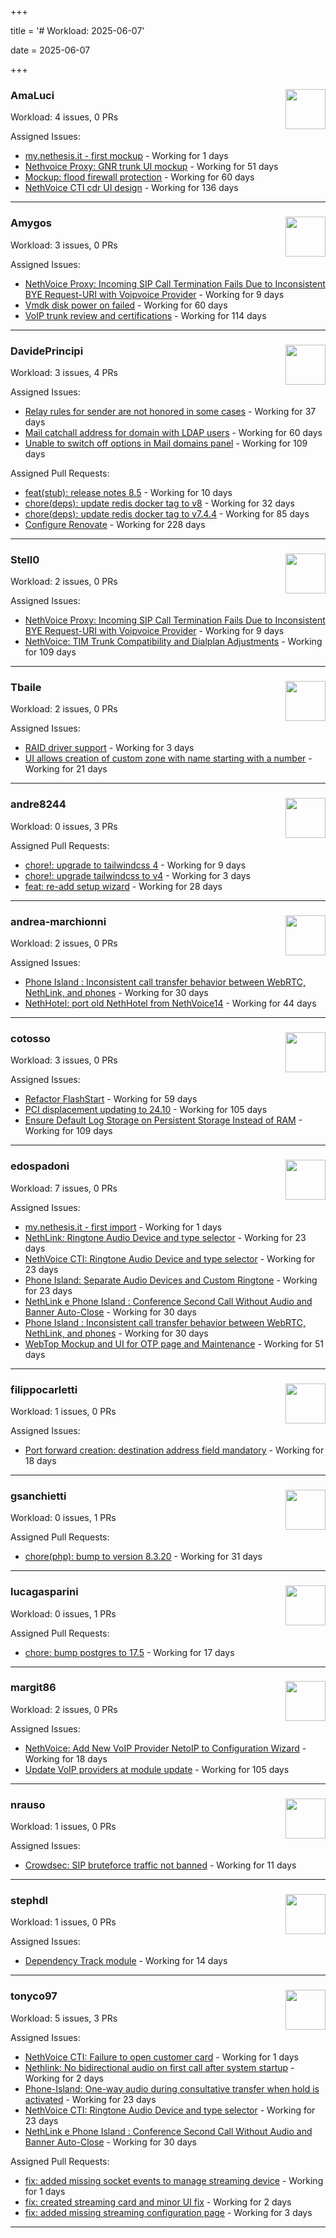 +++

title = '# Workload: 2025-06-07'

date = 2025-06-07

+++

### AmaLuci <img src='https://avatars.githubusercontent.com/u/166636295?v=4&s=64' width='64' height='64' style='float:right;' /> ###
Workload: 4 issues, 0 PRs


Assigned Issues:
- [my.nethesis.it - first mockup](https://github.com/nethesis/my/issues/2) - Working for 1 days
- [Nethvoice Proxy: GNR trunk UI mockup](https://github.com/NethServer/dev/issues/7411) - Working for 51 days
- [Mockup: flood firewall protection](https://github.com/NethServer/nethsecurity/issues/1160) - Working for 60 days
- [NethVoice CTI cdr UI design](https://github.com/NethServer/dev/issues/7271) - Working for 136 days
---

### Amygos <img src='https://avatars.githubusercontent.com/u/510232?v=4&s=64' width='64' height='64' style='float:right;' /> ###
Workload: 3 issues, 0 PRs


Assigned Issues:
- [NethVoice Proxy: Incoming SIP Call Termination Fails Due to Inconsistent BYE Request-URI with Voipvoice Provider](https://github.com/NethServer/dev/issues/7485) - Working for 9 days
- [Vmdk disk power on failed](https://github.com/NethServer/dev/issues/7380) - Working for 60 days
- [VoIP trunk review and certifications](https://github.com/NethServer/dev/issues/7310) - Working for 114 days
---

### DavidePrincipi <img src='https://avatars.githubusercontent.com/u/2920838?v=4&s=64' width='64' height='64' style='float:right;' /> ###
Workload: 3 issues, 4 PRs


Assigned Issues:
- [Relay rules for sender are not honored in some cases](https://github.com/NethServer/dev/issues/7433) - Working for 37 days
- [Mail catchall address for domain with LDAP users](https://github.com/NethServer/dev/issues/7385) - Working for 60 days
- [Unable to switch off options in Mail domains panel](https://github.com/NethServer/dev/issues/7320) - Working for 109 days

Assigned Pull Requests:
- [feat(stub): release notes 8.5](https://github.com/NethServer/ns8-docs/pull/168) - Working for 10 days
- [chore(deps): update redis docker tag to v8](https://github.com/NethServer/ns8-core/pull/874) - Working for 32 days
- [chore(deps): update redis docker tag to v7.4.4](https://github.com/NethServer/ns8-core/pull/830) - Working for 85 days
- [Configure Renovate](https://github.com/NethServer/ns8-passbolt/pull/1) - Working for 228 days
---

### Stell0 <img src='https://avatars.githubusercontent.com/u/4547897?v=4&s=64' width='64' height='64' style='float:right;' /> ###
Workload: 2 issues, 0 PRs


Assigned Issues:
- [NethVoice Proxy: Incoming SIP Call Termination Fails Due to Inconsistent BYE Request-URI with Voipvoice Provider](https://github.com/NethServer/dev/issues/7485) - Working for 9 days
- [NethVoice: TIM Trunk Compatibility and Dialplan Adjustments](https://github.com/NethServer/dev/issues/7321) - Working for 109 days
---

### Tbaile <img src='https://avatars.githubusercontent.com/u/8052641?v=4&s=64' width='64' height='64' style='float:right;' /> ###
Workload: 2 issues, 0 PRs


Assigned Issues:
- [RAID driver support](https://github.com/NethServer/nethsecurity/issues/1247) - Working for 3 days
- [UI allows creation of custom zone with name starting with a number](https://github.com/NethServer/nethsecurity/issues/1219) - Working for 21 days
---

### andre8244 <img src='https://avatars.githubusercontent.com/u/4612169?v=4&s=64' width='64' height='64' style='float:right;' /> ###
Workload: 0 issues, 3 PRs


Assigned Pull Requests:
- [chore!: upgrade to tailwindcss 4](https://github.com/nethesis/vue-components/pull/86) - Working for 9 days
- [chore!: upgrade tailwindcss to v4](https://github.com/NethServer/nethsecurity-ui/pull/570) - Working for 3 days
- [feat: re-add setup wizard](https://github.com/NethServer/nethsecurity-docs/pull/166) - Working for 28 days
---

### andrea-marchionni <img src='https://avatars.githubusercontent.com/u/6448460?v=4&s=64' width='64' height='64' style='float:right;' /> ###
Workload: 2 issues, 0 PRs


Assigned Issues:
- [Phone Island : Inconsistent call transfer behavior between WebRTC, NethLink, and phones](https://github.com/NethServer/dev/issues/7444) - Working for 30 days
- [NethHotel: port old NethHotel from NethVoice14](https://github.com/NethServer/dev/issues/7425) - Working for 44 days
---

### cotosso <img src='https://avatars.githubusercontent.com/u/7226896?v=4&s=64' width='64' height='64' style='float:right;' /> ###
Workload: 3 issues, 0 PRs


Assigned Issues:
- [Refactor FlashStart](https://github.com/NethServer/nethsecurity/issues/1162) - Working for 59 days
- [PCI displacement updating to 24.10](https://github.com/NethServer/nethsecurity/issues/1092) - Working for 105 days
- [Ensure Default Log Storage on Persistent Storage Instead of RAM](https://github.com/NethServer/nethsecurity/issues/1082) - Working for 109 days
---

### edospadoni <img src='https://avatars.githubusercontent.com/u/6152486?v=4&s=64' width='64' height='64' style='float:right;' /> ###
Workload: 7 issues, 0 PRs


Assigned Issues:
- [my.nethesis.it - first import](https://github.com/nethesis/my/issues/1) - Working for 1 days
- [NethLink: Ringtone Audio Device and type selector](https://github.com/NethServer/dev/issues/7460) - Working for 23 days
- [NethVoice CTI: Ringtone Audio Device and type selector](https://github.com/NethServer/dev/issues/7459) - Working for 23 days
- [Phone Island: Separate Audio Devices and Custom Ringtone](https://github.com/NethServer/dev/issues/7458) - Working for 23 days
- [NethLink e Phone Island : Conference Second Call Without Audio and Banner Auto-Close](https://github.com/NethServer/dev/issues/7446) - Working for 30 days
- [Phone Island : Inconsistent call transfer behavior between WebRTC, NethLink, and phones](https://github.com/NethServer/dev/issues/7444) - Working for 30 days
- [WebTop Mockup and UI for OTP page and Maintenance](https://github.com/NethServer/dev/issues/7410) - Working for 51 days
---

### filippocarletti <img src='https://avatars.githubusercontent.com/u/106798?v=4&s=64' width='64' height='64' style='float:right;' /> ###
Workload: 1 issues, 0 PRs


Assigned Issues:
- [Port forward creation: destination address field mandatory](https://github.com/NethServer/nethsecurity/issues/1220) - Working for 18 days
---

### gsanchietti <img src='https://avatars.githubusercontent.com/u/804596?v=4&s=64' width='64' height='64' style='float:right;' /> ###
Workload: 0 issues, 1 PRs


Assigned Pull Requests:
- [chore(php): bump to version 8.3.20](https://github.com/NethServer/ns8-webtop/pull/120) - Working for 31 days
---

### lucagasparini <img src='https://avatars.githubusercontent.com/u/11161326?v=4&s=64' width='64' height='64' style='float:right;' /> ###
Workload: 0 issues, 1 PRs


Assigned Pull Requests:
- [chore: bump postgres to 17.5](https://github.com/NethServer/ns8-webtop/pull/129) - Working for 17 days
---

### margit86 <img src='https://avatars.githubusercontent.com/u/67374535?v=4&s=64' width='64' height='64' style='float:right;' /> ###
Workload: 2 issues, 0 PRs


Assigned Issues:
- [NethVoice: Add New VoIP Provider NetoIP to Configuration Wizard](https://github.com/NethServer/dev/issues/7471) - Working for 18 days
- [Update VoIP providers at module update](https://github.com/NethServer/dev/issues/7331) - Working for 105 days
---

### nrauso <img src='https://avatars.githubusercontent.com/u/16102909?v=4&s=64' width='64' height='64' style='float:right;' /> ###
Workload: 1 issues, 0 PRs


Assigned Issues:
- [Crowdsec: SIP bruteforce traffic not banned](https://github.com/NethServer/dev/issues/7481) - Working for 11 days
---

### stephdl <img src='https://avatars.githubusercontent.com/u/3164851?v=4&s=64' width='64' height='64' style='float:right;' /> ###
Workload: 1 issues, 0 PRs


Assigned Issues:
- [Dependency Track module](https://github.com/NethServer/dev/issues/7477) - Working for 14 days
---

### tonyco97 <img src='https://avatars.githubusercontent.com/u/36625268?v=4&s=64' width='64' height='64' style='float:right;' /> ###
Workload: 5 issues, 3 PRs


Assigned Issues:
- [NethVoice CTI:  Failure to open customer card](https://github.com/NethServer/dev/issues/7495) - Working for 1 days
- [Nethlink: No bidirectional audio on first call after system startup](https://github.com/NethServer/dev/issues/7492) - Working for 2 days
- [Phone-Island: One-way audio during consultative transfer when hold is activated](https://github.com/NethServer/dev/issues/7462) - Working for 23 days
- [NethVoice CTI: Ringtone Audio Device and type selector](https://github.com/NethServer/dev/issues/7459) - Working for 23 days
- [NethLink e Phone Island : Conference Second Call Without Audio and Banner Auto-Close](https://github.com/NethServer/dev/issues/7446) - Working for 30 days

Assigned Pull Requests:
- [fix: added missing socket events to manage streaming device](https://github.com/nethesis/phone-island/pull/99) - Working for 1 days
- [fix: created streaming card and minor UI fix](https://github.com/nethesis/nethvoice-cti/pull/307) - Working for 2 days
- [fix: added missing streaming configuration page](https://github.com/nethesis/ns8-nethvoice/pull/462) - Working for 3 days
---

